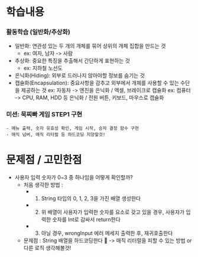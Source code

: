 
# 학습내용
### 활동학습 (일반화/추상화)
- 일반화: 연관성 있는 두 개의 개체를 묶어 상위의 개체 집합을 만드는 것
    - ex: 여자, 남자 -> 사람
- 추상화: 중요한 특징을 추출해서 간단하게 표현하는 것
    - ex: 지하철 노선도
- 은닉화(Hiding): 외부로 드러나지 않아야할 정보를 숨기는 것
- 캡슐화(Encapsulation): 중요사항을 감추고 외부에서 개체를 사용할 수 있는 수단을 제공하는 것
    ex: 자동차 -> 엔진을 은닉화 / 엑셀, 브레이크로 캡슐화
    ex: 컴퓨터 -> CPU, RAM, HDD 등 은닉화 / 전원 버튼, 키보드, 마우스로 캡슐화

### 미션: 묵찌빠 게임 STEP1 구현
    - 메뉴 출력, 숫자 유효성 확인, 게임 시작, 승자 결정 함수 구현
    - 매직 넘버, 매직 리터럴 등 하드코딩 지양할것!
 
# 문제점 / 고민한점
- 사용자 입력 숫자가 0~3 중 하나임을 어떻게 확인할까?
    - 처음 생각한 방법 : 
        - 1. String 타입의 0, 1, 2, 3을 가진 배열 생성한다
        - 2. 위 배열이 사용자가 입력한 숫자를 요소로 갖고 있을 경우, 사용자가 입력한 숫자를 Int로 감싸서 return한다 
        - 3. 아닐 경우, wrongInput 에러 메세지 출력한 후, 재귀호출한다
    - 문제점 : String 배열을 하드코딩한다 🥲 -> 매직 리터럴을 피할 수 있는 방법 or 다른 로직 생각해볼것!
